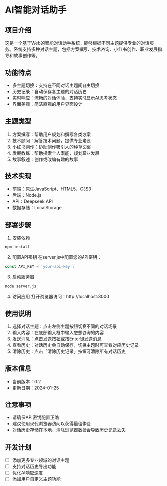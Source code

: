 # AI智能对话助手

## 项目介绍
这是一个基于Web的智能对话助手系统，能够根据不同主题提供专业的对话服务。系统支持多种对话主题，包括方案撰写、技术咨询、小红书创作、职业发展指导和故事创作等。

## 功能特点
- 多主题切换：支持在不同对话主题间自由切换
- 历史记录：自动保存各主题的对话历史
- 实时响应：流畅的对话体验，支持实时显示AI思考状态
- 界面美观：简洁直观的用户界面设计

## 主题类型
1. 方案撰写：帮助用户规划和撰写各类方案
2. 技术顾问：解答技术问题，提供专业建议
3. 小红书创作：协助创作吸引人的种草文案
4. 发展教练：帮助探索个人潜能，规划职业发展
5. 故事叙述：创作或改编有趣的故事

## 技术实现
- 前端：原生JavaScript、HTML5、CSS3
- 后端：Node.js
- API：Deepseek API
- 数据存储：LocalStorage

## 部署步骤
1. 安装依赖
```bash
npm install
```

2. 配置API密钥
在server.js中配置您的API密钥：
```javascript
const API_KEY = 'your-api-key';
```

3. 启动服务器
```bash
node server.js
```

4. 访问应用
打开浏览器访问：http://localhost:3000

## 使用说明
1. 选择对话主题：点击左侧主题按钮切换不同的对话场景
2. 输入内容：在底部输入框中输入您想咨询的内容
3. 发送消息：点击发送按钮或按Enter键发送消息
4. 查看历史：对话历史会自动保存，切换主题时可查看对应历史记录
5. 清除历史：点击「清除历史记录」按钮可清除所有对话历史

## 版本信息
- 当前版本：0.2
- 更新日期：2024-01-25

## 注意事项
- 请确保API密钥配置正确
- 建议使用现代浏览器访问以获得最佳体验
- 对话历史存储在本地，清除浏览器数据会导致历史记录丢失

## 开发计划
- [ ] 添加更多专业领域的对话主题
- [ ] 支持对话历史导出功能
- [ ] 优化AI响应速度
- [ ] 添加用户自定义主题功能
